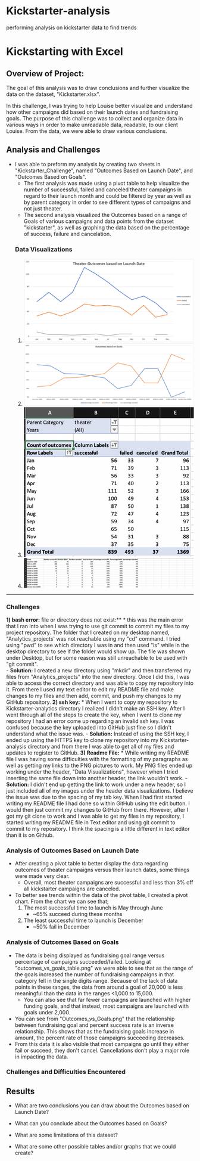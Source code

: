 # Kickstarter-analysis
performing analysis on kickstarter data to find trends
# Kickstarting with Excel

## Overview of Project:

  The goal of this analysis was to draw conclusions and further visualize the data on the dataset, \"Kickstarter.xlsx"\.

In this challenge, I was trying to help Louise better visualize and understand how other campaigns did based on their launch dates and fundraising goals.  The purpose of this challenge was to collect and organize data in various ways in order to make unreadable data, readable, to our client Louise.  From the data, we were able to draw various conclusions. 

## Analysis and Challenges

  * I was able to preform my analysis by creating two sheets in \"Kickstarter_Challenge"\, named \"Outcomes Based on Launch Date"\, and \"Outcomes Based on Goals"\.  
      - The first analysis was made using a pivot table to help visualize the number of successful, failed and canceled theater campaigns in regard to their launch month and could be filtered by year as well as by parent category in order to see different types of campaigns and not just theater.
      - The second analysis visualized the Outcomes based on a range of Goals of various campaigns and data points from the dataset \"kickstarter"\, as well as graphing the data based on the percentage of success, failure and cancelation.
      ### Data Visualizations
      1) ![Theater_Outcomes_Vs_Launch](Theater_Outcomes_Vs_Launch.png)
      2) ![Outcomes_vs_Goals](Outcomes_vs_Goals.png)
      3) ![outcomes_launchdate_table](outcomes_launchdate_table.png)
      4) ![outcomes_vs_goals table](outcomes_vs_goals_table.png) 
---
### Challenges
**1) bash error:**  file or directory does not exist:**
	* this was the main error that I ran into when I was trying to use git commit to commit my files to my project repository.  The folder that I created on my desktop named, "Analytics_projects' was not reachable using my "cd" command.  I tried using "pwd" to see which directory I was in and then used "ls" while in the desktop directory to see if the folder would show up.  The file was shown under Desktop, but for some reason was still unreachable to be used with "git commit". 	
		- **Solution:** I created a new directory using "mkdir" and then transferred my files from \"Analytics_projects" into the new directory.  Once I did this, I was able to access the correct directory and was able to copy my repository into it.  From there I used my text editor to edit my README file and make changes to my files and then add, commit, and push my changes to my GitHub repository.
**2) ssh key:** 
	* When I went to copy my repository to Kickstarter-analytics directory I realized I didn't make an SSH key.  After I went through all of the steps to create the key, when I went to clone my repository I had an error come up regarding an invalid ssh key.  I was confused because the key uploaded into GitHub just fine so I didn't understand what the issue was.
		- **Solution:**  Instead of using the SSH key, I ended up using the HTTPS key to clone my repository into my Kickstarter-analysis directory and from there I was able to get all of my files and updates to register to GitHub.
**3) Readme File:**
	* While writing my README file I was having some difficulties with the formatting of my paragraphs as well as getting my links to the PNG pictures to work. My PNG files ended up working under the header, "Data Visualizations", however when I tried inserting the same file down into another header, the link wouldn't work.
		- **Solution:**  I didn't end up getting the link to work under a new header, so I just included all of my images under the header data visualizations. I believe the issue was due to the spacing of my tab key.  When I had first started writing my README file I had done so within GitHub using the edit button.  I would then just commit my changes to GitHub from there.  However, after I got my git clone to work and I was able to get my files in my repository, I started writing my README file in Text editor and using git commit to commit to my repository.  I think the spacing is a little different in text editor than it is on Github.

### Analysis of Outcomes Based on Launch Date

* After creating a pivot table to better display the data regarding outcomes of theater campaigns versus their launch dates, some things were made very clear.
	- Overall, most theater campaigns are successful and less than 3% off all kickstarter campaigns are canceled.
* To better see trends within the data of the pivot table, I created a pivot chart.  From the chart we can see that;
	1) The most successful time to launch is May through June
		- ~65% succeed during these months
	2) The least successful time to launch is December
		- ~50% fail in December


### Analysis of Outcomes Based on Goals

* The data is being displayed as fundraising goal range versus percentage of campaigns succeeded/failed.  Looking at \"outcomes_vs_goals_table.png" we were able to see that as the range of the goals increased the number of fundraising campaigns in that category fell  in the single digits range. Because of the lack of data points in these ranges, the data from around a goal of 20,000 is less meaningful than the data in the ranges <1,000 to 15,000.
	- You can also see that far fewer campaigns are launched with higher funding goals, and that instead, most campaigns are launched with goals under 2,000.
* You can see from \"Outcomes_vs_Goals.png" that the relationship between fundraising goal and percent success rate is an inverse relationship.  This shows that as the fundraising goals increase in amount, the percent rate of those campaigns succeeding decreases.  
* From this data it is also visible that most campaigns go until they either fail or succeed, they don't cancel.  Cancellations don't play a major role in impacting the data.

### Challenges and Difficulties Encountered

## Results

- What are two conclusions you can draw about the Outcomes based on Launch Date?

- What can you conclude about the Outcomes based on Goals?

- What are some limitations of this dataset?

- What are some other possible tables and/or graphs that we could create?
